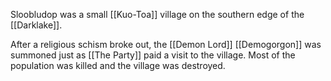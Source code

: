 Sloobludop was a small [[Kuo-Toa]] village on the southern edge of the [[Darklake]].

After a religious schism broke out, the [[Demon Lord]] [[Demogorgon]] was summoned just as [[The Party]] paid a visit to the village. Most of the population was killed and the village was destroyed.